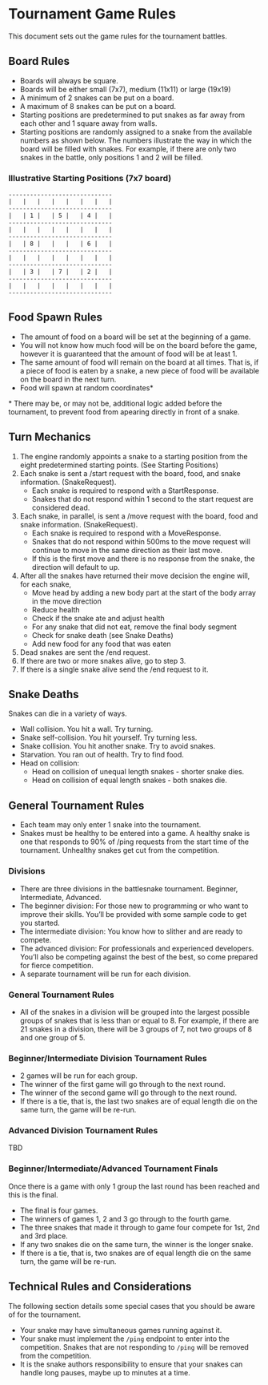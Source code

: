 # Tournament Game Rules
This document sets out the game rules for the tournament battles.

## Board Rules
- Boards will always be square.
- Boards will be either small (7x7), medium (11x11) or large (19x19)
- A minimum of 2 snakes can be put on a board.
- A maximum of 8 snakes can be put on a board.
- Starting positions are predetermined to put snakes as far away from each other and 1 square away from walls.
- Starting positions are randomly assigned to a snake from the available numbers as shown below.  The numbers 
illustrate the way in which the board will be filled with snakes.  For example, if there are only two snakes in the battle, 
only positions 1 and 2 will be filled.

### Illustrative Starting Positions (7x7 board)
``` 
-----------------------------
|   |   |   |   |   |   |   | 
-----------------------------
|   | 1 |   | 5 |   | 4 |   | 
-----------------------------
|   |   |   |   |   |   |   | 
-----------------------------
|   | 8 |   |   |   | 6 |   | 
-----------------------------
|   |   |   |   |   |   |   | 
-----------------------------
|   | 3 |   | 7 |   | 2 |   | 
-----------------------------
|   |   |   |   |   |   |   | 
-----------------------------
```

## Food Spawn Rules

- The amount of food on a board will be set at the beginning of a game.  
- You will not know how much food will be on the board before the game, however it is guaranteed that the amount of food will be at least 1.
- The same amount of food will remain on the board at all times.  That is, if a piece of food is eaten by a snake, a 
new piece of food will be available on the board in the next turn.
- Food will spawn at random coordinates*

\* There may be, or may not be, additional logic added before the tournament, to prevent food from apearing directly in front of a snake.

## Turn Mechanics
1. The engine randomly appoints a snake to a starting position from the eight predetermined starting points.  (See Starting Positions) 
1. Each snake is sent a /start request with the board, food, and snake information. (SnakeRequest).
   - Each snake is required to respond with a StartResponse.  
   - Snakes that do not respond within 1 second to the start request are considered dead.
3. Each snake, in parallel, is sent a /move request with the board, food and snake information. (SnakeRequest).
   - Each snake is required to respond with a MoveResponse.  
   - Snakes that do not respond within 500ms to the move request will continue to move in the same direction as their last move.  
   - If this is the first move and there is no response from the snake, the direction will default to up.
1. After all the snakes have returned their move decision the engine will, for each snake,
   - Move head by adding a new body part at the start of the body array in the move direction
   - Reduce health
   - Check if the snake ate and adjust health
   - For any snake that did not eat, remove the final body segment
   - Check for snake death (see Snake Deaths)
   - Add new food for any food that was eaten
1. Dead snakes are sent the /end request.
1. If there are two or more snakes alive, go to step 3.
1. If there is a single snake alive send the /end request to it.

## Snake Deaths
Snakes can die in a variety of ways. 

- Wall collision. You hit a wall.  Try turning.
- Snake self-collision. You hit yourself. Try turning less.
- Snake collision. You hit another snake.  Try to avoid snakes.
- Starvation.  You ran out of health.  Try to find food.
- Head on collision:
  - Head on collision of unequal length snakes - shorter snake dies.
  - Head on collision of equal length snakes - both snakes die.

## General Tournament Rules
- Each team may only enter 1 snake into the tournament.
- Snakes must be healthy to be entered into a game.  A healthy snake is one that responds to 90% of /ping requests from the start time of the tournament.  Unhealthy snakes get cut from the competition.

### Divisions
- There are three divisions in the battlesnake tournament.  Beginner, Intermediate, Advanced.
- The beginner division: For those new to programming or who want to improve their skills. You’ll be provided with some sample code to get you started.
- The intermediate division: You know how to slither and are ready to compete.
- The advanced division: For professionals and experienced developers. You’ll also be competing against the best of the best, so come prepared for fierce competition.
- A separate tournament will be run for each division.

### General Tournament Rules
- All of the snakes in a division will be grouped into the largest possible groups of snakes that is less than or equal to 8.
For example, if there are 21 snakes in a division, there will be 3 groups of 7, not two groups of 8 and one group of 5.

### Beginner/Intermediate Division Tournament Rules
- 2 games will be run for each group.
- The winner of the first game will go through to the next round.
- The winner of the second game will go through to the next round.
- If there is a tie, that is, the last two snakes are of equal length die on the same turn, the game will be re-run.

### Advanced Division Tournament Rules
TBD

### Beginner/Intermediate/Advanced Tournament Finals
Once there is a game with only 1 group the last round has been reached and this is the final.
- The final is four games.  
- The winners of games 1, 2 and 3 go through to the fourth game.
- The three snakes that made it through to game four compete for 1st, 2nd and 3rd place.
- If any two snakes die on the same turn, the winner is the longer snake.
- If there is a tie, that is, two snakes are of equal length die on the same turn, the game will be re-run.

## Technical Rules and Considerations
The following section details some special cases that you should be aware of for the tournament.
- Your snake may have simultaneous games running against it. 
- Your snake must implement the `/ping` endpoint to enter into the competition.  Snakes that are not responding to `/ping` will be removed from the competition.
- It is the snake authors responsibility to ensure that your snakes can handle long pauses, maybe up to minutes at a time.
